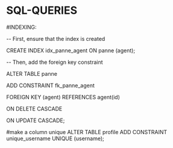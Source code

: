 # SQL-QUERIES

#INDEXING:

-- First, ensure that the index is created 

CREATE INDEX idx_panne_agent ON panne (agent);

-- Then, add the foreign key constraint

ALTER TABLE panne

ADD CONSTRAINT fk_panne_agent

FOREIGN KEY (agent) REFERENCES agent(id)

ON DELETE CASCADE

ON UPDATE CASCADE;

#make a column unique
ALTER TABLE profile ADD CONSTRAINT unique_username UNIQUE (username);


